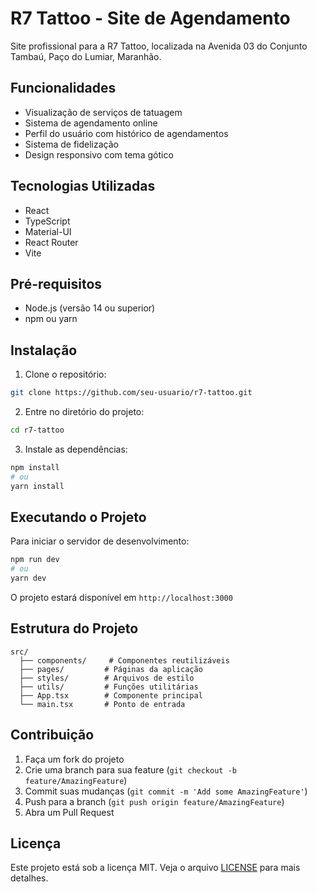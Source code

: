 # R7 Tattoo - Site de Agendamento

Site profissional para a R7 Tattoo, localizada na Avenida 03 do Conjunto Tambaú, Paço do Lumiar, Maranhão.

## Funcionalidades

- Visualização de serviços de tatuagem
- Sistema de agendamento online
- Perfil do usuário com histórico de agendamentos
- Sistema de fidelização
- Design responsivo com tema gótico

## Tecnologias Utilizadas

- React
- TypeScript
- Material-UI
- React Router
- Vite

## Pré-requisitos

- Node.js (versão 14 ou superior)
- npm ou yarn

## Instalação

1. Clone o repositório:
```bash
git clone https://github.com/seu-usuario/r7-tattoo.git
```

2. Entre no diretório do projeto:
```bash
cd r7-tattoo
```

3. Instale as dependências:
```bash
npm install
# ou
yarn install
```

## Executando o Projeto

Para iniciar o servidor de desenvolvimento:

```bash
npm run dev
# ou
yarn dev
```

O projeto estará disponível em `http://localhost:3000`

## Estrutura do Projeto

```
src/
  ├── components/     # Componentes reutilizáveis
  ├── pages/         # Páginas da aplicação
  ├── styles/        # Arquivos de estilo
  ├── utils/         # Funções utilitárias
  ├── App.tsx        # Componente principal
  └── main.tsx       # Ponto de entrada
```

## Contribuição

1. Faça um fork do projeto
2. Crie uma branch para sua feature (`git checkout -b feature/AmazingFeature`)
3. Commit suas mudanças (`git commit -m 'Add some AmazingFeature'`)
4. Push para a branch (`git push origin feature/AmazingFeature`)
5. Abra um Pull Request

## Licença

Este projeto está sob a licença MIT. Veja o arquivo [LICENSE](LICENSE) para mais detalhes. 